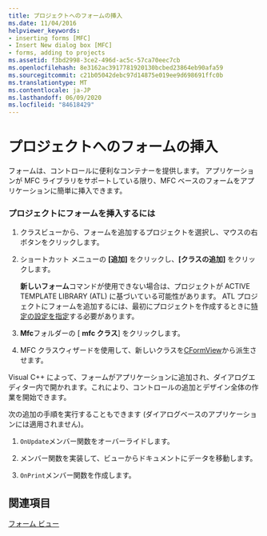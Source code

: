```yaml
---
title: プロジェクトへのフォームの挿入
ms.date: 11/04/2016
helpviewer_keywords:
- inserting forms [MFC]
- Insert New dialog box [MFC]
- forms, adding to projects
ms.assetid: f3bd2998-3ce2-496d-ac5c-57ca70eec7cb
ms.openlocfilehash: 8e3162ac3917781920130bcbed23864eb90afa59
ms.sourcegitcommit: c21b05042debc97d14875e019ee9d698691ffc0b
ms.translationtype: MT
ms.contentlocale: ja-JP
ms.lasthandoff: 06/09/2020
ms.locfileid: "84618429"
---
```

# <a name="inserting-a-form-into-a-project"></a>プロジェクトへのフォームの挿入

フォームは、コントロールに便利なコンテナーを提供します。 アプリケーションが MFC ライブラリをサポートしている限り、MFC ベースのフォームをアプリケーションに簡単に挿入できます。

### <a name="to-insert-a-form-into-your-project"></a>プロジェクトにフォームを挿入するには

1. クラスビューから、フォームを追加するプロジェクトを選択し、マウスの右ボタンをクリックします。

1. ショートカット メニューの **[追加]** をクリックし、**[クラスの追加]** をクリックします。

   **新しいフォーム**コマンドが使用できない場合は、プロジェクトが ACTIVE TEMPLATE LIBRARY (ATL) に基づいている可能性があります。 ATL プロジェクトにフォームを追加するには、最初にプロジェクトを作成するときに[特定の設定を指定](../atl/reference/application-settings-atl-project-wizard.md)する必要があります。

1. **Mfc**フォルダーの [ **mfc クラス**] をクリックします。

1. MFC クラスウィザードを使用して、新しいクラスを[CFormView](reference/cformview-class.md)から派生させます。

Visual C++ によって、フォームがアプリケーションに追加され、ダイアログエディター内で開かれます。これにより、コントロールの追加とデザイン全体の作業を開始できます。

次の追加の手順を実行することもできます (ダイアログベースのアプリケーションには適用されません)。

1. `OnUpdate`メンバー関数をオーバーライドします。

1. メンバー関数を実装して、ビューからドキュメントにデータを移動します。

1. `OnPrint`メンバー関数を作成します。

## <a name="see-also"></a>関連項目

[フォーム ビュー](form-views-mfc.md)
